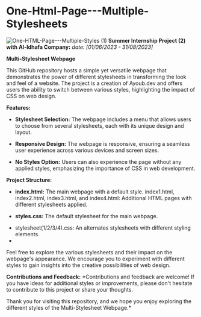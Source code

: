 # One-Html-Page---Multiple-Stylesheets
![One-HTML-Page---Multiple-Styles (1)](https://github.com/Ayoub0Bn/One-Html-Page---Multiple-Stylesheets/assets/122807620/ade798c6-ee08-4c6e-acee-1c3da16ebd76)
**Summer Internship Project (2) with Al-Idhafa Company:**
*date: [01/06/2023 - 31/08/2023]*


**Multi-Stylesheet Webpage**

This GitHub repository hosts a simple yet versatile webpage that demonstrates the power of different stylesheets in transforming the look and feel of a website. The project is a creation of Ayoub.dev and offers users the ability to switch between various styles, highlighting the impact of CSS on web design.

**Features:**

+ **Stylesheet Selection:** The webpage includes a menu that allows users to choose from several stylesheets, each with its unique design and layout.
- **Responsive Design:** The webpage is responsive, ensuring a seamless user experience across various devices and screen sizes.
* **No Styles Option:** Users can also experience the page without any applied styles, emphasizing the importance of CSS in web development.

**Project Structure:**

+ **index.html:** The main webpage with a default style.
index1.html, index2.html, index3.html, and index4.html: Additional HTML pages with different stylesheets applied.
- **styles.css:** The default stylesheet for the main webpage.
* stylesheet(1/2/3/4).css: An alternates stylesheets with different styling elements.
* 
Feel free to explore the various stylesheets and their impact on the webpage's appearance. We encourage you to experiment with different styles to gain insights into the creative possibilities of web design.

**Contributions and Feedback:**
*Contributions and feedback are welcome! If you have ideas for additional styles or improvements, please don't hesitate to contribute to this project or share your thoughts.

Thank you for visiting this repository, and we hope you enjoy exploring the different styles of the Multi-Stylesheet Webpage.*
